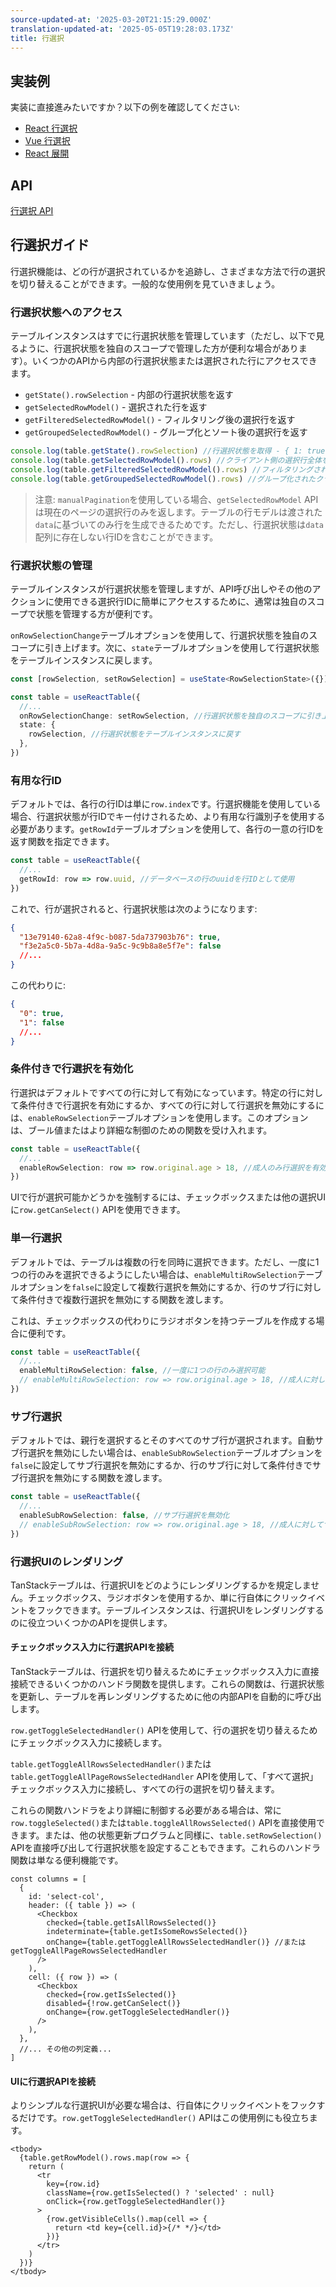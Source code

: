 ```yaml
---
source-updated-at: '2025-03-20T21:15:29.000Z'
translation-updated-at: '2025-05-05T19:28:03.173Z'
title: 行選択
---
```

## 実装例

実装に直接進みたいですか？以下の例を確認してください:

- [React 行選択](../framework/react/examples/row-selection)
- [Vue 行選択](../framework/vue/examples/row-selection)
- [React 展開](../framework/react/examples/expanding)

## API

[行選択 API](../api/features/row-selection)

## 行選択ガイド

行選択機能は、どの行が選択されているかを追跡し、さまざまな方法で行の選択を切り替えることができます。一般的な使用例を見ていきましょう。

### 行選択状態へのアクセス

テーブルインスタンスはすでに行選択状態を管理しています（ただし、以下で見るように、行選択状態を独自のスコープで管理した方が便利な場合があります）。いくつかのAPIから内部の行選択状態または選択された行にアクセスできます。

- `getState().rowSelection` - 内部の行選択状態を返す
- `getSelectedRowModel()` - 選択された行を返す
- `getFilteredSelectedRowModel()` - フィルタリング後の選択行を返す
- `getGroupedSelectedRowModel()` - グループ化とソート後の選択行を返す

```ts
console.log(table.getState().rowSelection) //行選択状態を取得 - { 1: true, 2: false, etc... }
console.log(table.getSelectedRowModel().rows) //クライアント側の選択行全体を取得
console.log(table.getFilteredSelectedRowModel().rows) //フィルタリングされたクライアント側の選択行を取得
console.log(table.getGroupedSelectedRowModel().rows) //グループ化されたクライアント側の選択行を取得
```

> 注意: `manualPagination`を使用している場合、`getSelectedRowModel` APIは現在のページの選択行のみを返します。テーブルの行モデルは渡された`data`に基づいてのみ行を生成できるためです。ただし、行選択状態は`data`配列に存在しない行IDを含むことができます。

### 行選択状態の管理

テーブルインスタンスが行選択状態を管理しますが、API呼び出しやその他のアクションに使用できる選択行IDに簡単にアクセスするために、通常は独自のスコープで状態を管理する方が便利です。

`onRowSelectionChange`テーブルオプションを使用して、行選択状態を独自のスコープに引き上げます。次に、`state`テーブルオプションを使用して行選択状態をテーブルインスタンスに戻します。

```ts
const [rowSelection, setRowSelection] = useState<RowSelectionState>({}) //独自の行選択状態を管理

const table = useReactTable({
  //...
  onRowSelectionChange: setRowSelection, //行選択状態を独自のスコープに引き上げる
  state: {
    rowSelection, //行選択状態をテーブルインスタンスに戻す
  },
})
```

### 有用な行ID

デフォルトでは、各行の行IDは単に`row.index`です。行選択機能を使用している場合、行選択状態が行IDでキー付けされるため、より有用な行識別子を使用する必要があります。`getRowId`テーブルオプションを使用して、各行の一意の行IDを返す関数を指定できます。

```ts
const table = useReactTable({
  //...
  getRowId: row => row.uuid, //データベースの行のuuidを行IDとして使用
})
```

これで、行が選択されると、行選択状態は次のようになります:

```json
{
  "13e79140-62a8-4f9c-b087-5da737903b76": true,
  "f3e2a5c0-5b7a-4d8a-9a5c-9c9b8a8e5f7e": false
  //...
}
```

この代わりに:

```json
{
  "0": true,
  "1": false
  //...
}
```

### 条件付きで行選択を有効化

行選択はデフォルトですべての行に対して有効になっています。特定の行に対して条件付きで行選択を有効にするか、すべての行に対して行選択を無効にするには、`enableRowSelection`テーブルオプションを使用します。このオプションは、ブール値またはより詳細な制御のための関数を受け入れます。

```ts
const table = useReactTable({
  //...
  enableRowSelection: row => row.original.age > 18, //成人のみ行選択を有効化
})
```

UIで行が選択可能かどうかを強制するには、チェックボックスまたは他の選択UIに`row.getCanSelect()` APIを使用できます。

### 単一行選択

デフォルトでは、テーブルは複数の行を同時に選択できます。ただし、一度に1つの行のみを選択できるようにしたい場合は、`enableMultiRowSelection`テーブルオプションを`false`に設定して複数行選択を無効にするか、行のサブ行に対して条件付きで複数行選択を無効にする関数を渡します。

これは、チェックボックスの代わりにラジオボタンを持つテーブルを作成する場合に便利です。

```ts
const table = useReactTable({
  //...
  enableMultiRowSelection: false, //一度に1つの行のみ選択可能
  // enableMultiRowSelection: row => row.original.age > 18, //成人に対してのみ1つの行を選択可能
})
```

### サブ行選択

デフォルトでは、親行を選択するとそのすべてのサブ行が選択されます。自動サブ行選択を無効にしたい場合は、`enableSubRowSelection`テーブルオプションを`false`に設定してサブ行選択を無効にするか、行のサブ行に対して条件付きでサブ行選択を無効にする関数を渡します。

```ts
const table = useReactTable({
  //...
  enableSubRowSelection: false, //サブ行選択を無効化
  // enableSubRowSelection: row => row.original.age > 18, //成人に対してサブ行選択を無効化
})
```

### 行選択UIのレンダリング

TanStackテーブルは、行選択UIをどのようにレンダリングするかを規定しません。チェックボックス、ラジオボタンを使用するか、単に行自体にクリックイベントをフックできます。テーブルインスタンスは、行選択UIをレンダリングするのに役立ついくつかのAPIを提供します。

#### チェックボックス入力に行選択APIを接続

TanStackテーブルは、行選択を切り替えるためにチェックボックス入力に直接接続できるいくつかのハンドラ関数を提供します。これらの関数は、行選択状態を更新し、テーブルを再レンダリングするために他の内部APIを自動的に呼び出します。

`row.getToggleSelectedHandler()` APIを使用して、行の選択を切り替えるためにチェックボックス入力に接続します。

`table.getToggleAllRowsSelectedHandler()`または`table.getToggleAllPageRowsSelectedHandler` APIを使用して、「すべて選択」チェックボックス入力に接続し、すべての行の選択を切り替えます。

これらの関数ハンドラをより詳細に制御する必要がある場合は、常に`row.toggleSelected()`または`table.toggleAllRowsSelected()` APIを直接使用できます。または、他の状態更新プログラムと同様に、`table.setRowSelection()` APIを直接呼び出して行選択状態を設定することもできます。これらのハンドラ関数は単なる便利機能です。

```tsx
const columns = [
  {
    id: 'select-col',
    header: ({ table }) => (
      <Checkbox
        checked={table.getIsAllRowsSelected()}
        indeterminate={table.getIsSomeRowsSelected()}
        onChange={table.getToggleAllRowsSelectedHandler()} //またはgetToggleAllPageRowsSelectedHandler
      />
    ),
    cell: ({ row }) => (
      <Checkbox
        checked={row.getIsSelected()}
        disabled={!row.getCanSelect()}
        onChange={row.getToggleSelectedHandler()}
      />
    ),
  },
  //... その他の列定義...
]
```

#### UIに行選択APIを接続

よりシンプルな行選択UIが必要な場合は、行自体にクリックイベントをフックするだけです。`row.getToggleSelectedHandler()` APIはこの使用例にも役立ちます。

```tsx
<tbody>
  {table.getRowModel().rows.map(row => {
    return (
      <tr
        key={row.id}
        className={row.getIsSelected() ? 'selected' : null}
        onClick={row.getToggleSelectedHandler()}
      >
        {row.getVisibleCells().map(cell => {
          return <td key={cell.id}>{/* */}</td>
        })}
      </tr>
    )
  })}
</tbody>
```

